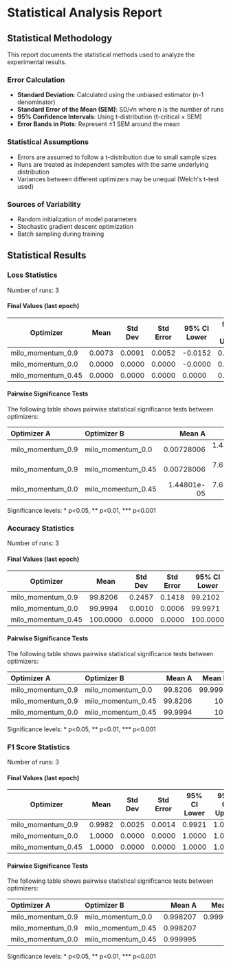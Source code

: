 # Statistical Analysis Report

## Statistical Methodology

This report documents the statistical methods used to analyze the experimental results.

### Error Calculation

- **Standard Deviation**: Calculated using the unbiased estimator (n-1 denominator)
- **Standard Error of the Mean (SEM)**: SD/√n where n is the number of runs
- **95% Confidence Intervals**: Using t-distribution (t-critical × SEM)
- **Error Bands in Plots**: Represent ±1 SEM around the mean

### Statistical Assumptions

- Errors are assumed to follow a t-distribution due to small sample sizes
- Runs are treated as independent samples with the same underlying distribution
- Variances between different optimizers may be unequal (Welch's t-test used)

### Sources of Variability

- Random initialization of model parameters
- Stochastic gradient descent optimization
- Batch sampling during training

## Statistical Results

### Loss Statistics

Number of runs: 3

#### Final Values (last epoch)

| Optimizer | Mean | Std Dev | Std Error | 95% CI Lower | 95% CI Upper |
|-----------|------|---------|-----------|--------------|-------------|
| milo_momentum_0.9 | 0.0073 | 0.0091 | 0.0052 | -0.0152 | 0.0298 |
| milo_momentum_0.0 | 0.0000 | 0.0000 | 0.0000 | -0.0000 | 0.0001 |
| milo_momentum_0.45 | 0.0000 | 0.0000 | 0.0000 | 0.0000 | 0.0000 |

#### Pairwise Significance Tests

The following table shows pairwise statistical significance tests between optimizers:

| Optimizer A      | Optimizer B       |      Mean A |      Mean B | Better            |   p-value | Significant   | Metric     |
|:-----------------|:------------------|------------:|------------:|:------------------|----------:|:--------------|:-----------|
| milo_momentum_0.9 | milo_momentum_0.0  | 0.00728006  | 1.44801e-05 | milo_momentum_0.0  |  0.299178 |               | final_loss |
| milo_momentum_0.9 | milo_momentum_0.45 | 0.00728006  | 7.60105e-07 | milo_momentum_0.45 |  0.298506 |               | final_loss |
| milo_momentum_0.0 | milo_momentum_0.45 | 1.44801e-05 | 7.60105e-07 | milo_momentum_0.45 |  0.367621 |               | final_loss |

Significance levels: * p<0.05, ** p<0.01, *** p<0.001

### Accuracy Statistics

Number of runs: 3

#### Final Values (last epoch)

| Optimizer | Mean | Std Dev | Std Error | 95% CI Lower | 95% CI Upper |
|-----------|------|---------|-----------|--------------|-------------|
| milo_momentum_0.9 | 99.8206 | 0.2457 | 0.1418 | 99.2102 | 100.4309 |
| milo_momentum_0.0 | 99.9994 | 0.0010 | 0.0006 | 99.9971 | 100.0018 |
| milo_momentum_0.45 | 100.0000 | 0.0000 | 0.0000 | 100.0000 | 100.0000 |

#### Pairwise Significance Tests

The following table shows pairwise statistical significance tests between optimizers:

| Optimizer A      | Optimizer B       |   Mean A |   Mean B | Better            |   p-value | Significant   | Metric         |
|:-----------------|:------------------|---------:|---------:|:------------------|----------:|:--------------|:---------------|
| milo_momentum_0.9 | milo_momentum_0.0  |  99.8206 |  99.9994 | milo_momentum_0.0  |  0.33444  |               | final_accuracy |
| milo_momentum_0.9 | milo_momentum_0.45 |  99.8206 | 100      | milo_momentum_0.45 |  0.333292 |               | final_accuracy |
| milo_momentum_0.0 | milo_momentum_0.45 |  99.9994 | 100      | milo_momentum_0.45 |  0.42265  |               | final_accuracy |

Significance levels: * p<0.05, ** p<0.01, *** p<0.001

### F1 Score Statistics

Number of runs: 3

#### Final Values (last epoch)

| Optimizer | Mean | Std Dev | Std Error | 95% CI Lower | 95% CI Upper |
|-----------|------|---------|-----------|--------------|-------------|
| milo_momentum_0.9 | 0.9982 | 0.0025 | 0.0014 | 0.9921 | 1.0043 |
| milo_momentum_0.0 | 1.0000 | 0.0000 | 0.0000 | 1.0000 | 1.0000 |
| milo_momentum_0.45 | 1.0000 | 0.0000 | 0.0000 | 1.0000 | 1.0000 |

#### Pairwise Significance Tests

The following table shows pairwise statistical significance tests between optimizers:

| Optimizer A      | Optimizer B       |   Mean A |   Mean B | Better            |   p-value | Significant   | Metric         |
|:-----------------|:------------------|---------:|---------:|:------------------|----------:|:--------------|:---------------|
| milo_momentum_0.9 | milo_momentum_0.0  | 0.998207 | 0.999995 | milo_momentum_0.0  |  0.336282 |               | final_f1_score |
| milo_momentum_0.9 | milo_momentum_0.45 | 0.998207 | 1        | milo_momentum_0.45 |  0.335218 |               | final_f1_score |
| milo_momentum_0.0 | milo_momentum_0.45 | 0.999995 | 1        | milo_momentum_0.45 |  0.42265  |               | final_f1_score |

Significance levels: * p<0.05, ** p<0.01, *** p<0.001

